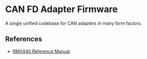 # CAN FD Adapter Firmware

A single unified codebase for CAN adapters in many form factors.

## References

- [RM0440 Reference Manual](https://www.st.com/resource/en/reference_manual/rm0440-stm32g4-series-advanced-armbased-32bit-mcus-stmicroelectronics.pdf)
